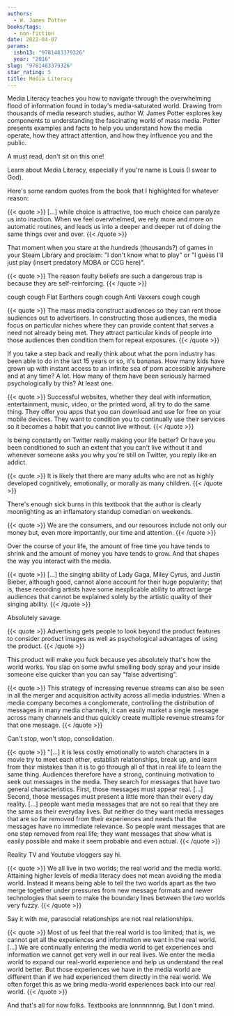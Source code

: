 ```yaml
---
authors:
  - W. James Potter
books/tags:
  - non-fiction
date: 2022-04-07
params:
  isbn13: "9781483379326"
  year: "2016"
slug: "9781483379326"
star_rating: 5
title: Media Literacy
---
```


Media Literacy teaches you how to navigate through the overwhelming flood of information found in today's media-saturated world. Drawing from thousands of media research studies, author W. James Potter explores key components to understanding the fascinating world of mass media. Potter presents examples and facts to help you understand how the media operate, how they attract attention, and how they influence you and the public.

<!--more-->

A must read, don't sit on this one!

Learn about Media Literacy, especially if you're name is Louis (I swear to God).

Here's some random quotes from the book that I highlighted for whatever reason:

{{< quote >}}
[...] while choice is attractive, too much choice can paralyze us into inaction. When we feel overwhelmed, we rely more and more on automatic routines, and leads us into a deeper and deeper rut of doing the same things over and over.
{{< /quote >}}

That moment when you stare at the hundreds (thousands?) of games in your Steam Library and proclaim: "I don't know what to play" or "I guess I'll just play (insert predatory MOBA or CCG here)".

{{< quote >}}
The reason faulty beliefs are such a dangerous trap is because they are self-reinforcing.
{{< /quote >}}

cough cough Flat Earthers cough cough Anti Vaxxers cough cough

{{< quote >}}
The mass media construct audiences so they can rent those audiences out to advertisers. In constructing those audiences, the media focus on particular niches where they can provide content that serves a need not already being met. They attract particular kinds of people into those audiences then condition them for repeat exposures.
{{< /quote >}}

If you take a step back and really think about what the porn industry has been able to do in the last 15 years or so, it's bananas. How many kids have grown up with instant access to an infinite sea of porn accessible anywhere and at any time? A lot. How many of them have been seriously harmed psychologically by this? At least one.

{{< quote >}}
Successful websites, whether they deal with information, entertainment, music, video, or the printed word, all try to do the same thing. They offer you apps that you can download and use for free on your mobile devices. They want to condition you to continually use their services so it becomes a habit that you cannot live without.
{{< /quote >}}

Is being constantly on Twitter really making your life better? Or have you been conditioned to such an extent that you can't live without it and whenever someone asks you why you're still on Twitter, you reply like an addict.

{{< quote >}}
It is likely that there are many adults who are not as highly developed cognitively, emotionally, or morally as many children.
{{< /quote >}}

There's enough sick burns in this textbook that the author is clearly moonlighting as an inflamatory standup comedian on weekends.

{{< quote >}}
We are the consumers, and our resources include not only our money but, even more importantly, our time and attention.
{{< /quote >}}

Over the course of your life, the amount of free time you have tends to shrink and the amount of money you have tends to grow. And that shapes the way you interact with the media.

{{< quote >}}
[...] the singing ability of Lady Gaga, Miley Cyrus, and Justin Bieber, although good, cannot alone account for their huge popularity; that is, these recording artists have some inexplicable ability to attract large audiences that cannot be explained solely by the artistic quality of their singing ability.
{{< /quote >}}

Absolutely savage.

{{< quote >}}
Advertising gets people to look beyond the product features to consider product images as well as psychological advantages of using the product.
{{< /quote >}}

This product will make you fuck because yes absolutely that's how the world works. You slap on some awful smelling body spray and your inside someone else quicker than you can say "false advertising".

{{< quote >}}
This strategy of increasing revenue streams can also be seen in all the merger and acquisition activity across all media industries. When a media company becomes a conglomerate, controlling the distribution of messages in many media channels, it can easily market a single message across many channels and thus quickly create multiple revenue streams for that one message.
{{< /quote >}}

Can't stop, won't stop, consolidation.

{{< quote >}}
"[...] it is less costly emotionally to watch characters in a movie try to meet each other, establish relationships, break up, and learn from their mistakes than it is to go through all of that in real life to learn the same thing. Audiences therefore have a strong, continuing motivation to seek out messages in the media. They search for messages that have two general characteristics. First, those messages must appear real. [...] Second, those messages must present a little more than their every day reality. [...] people want media messages that are not so real that they are the same as their everyday lives. But neither do they want media messages that are so far removed from their experiences and needs that the messages have no immediate relevance. So people want messages that are one step removed from real life; they want messages that show what is easily possible and make it seem probable and even actual.
{{< /quote >}}

Reality TV and Youtube vloggers say hi.

{{< quote >}}
We all live in two worlds; the real world and the media world. Attaining higher levels of media literacy does not mean avoiding the media world. Instead it means being able to tell the two worlds apart as the two merge together under pressures from new message formats and newer technologies that seem to make the boundary lines between the two worlds very fuzzy.
{{< /quote >}}

Say it with me, parasocial relationships are not real relationships.

{{< quote >}}
Most of us feel that the real world is too limited; that is, we cannot get all the experiences and information we want in the real world. [...] We are continually entering the media world to get experiences and information we cannot get very well in our real lives. We enter the media world to expand our real-world experience and help us understand the real world better. But those experiences we have in the media world are different than if we had experienced them directly in the real world. We often forget this as we bring media-world experiences back into our real world.
{{< /quote >}}

And that's all for now folks. Textbooks are lonnnnnnng. But I don't mind.
